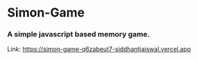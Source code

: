 # Simon-Game
### A simple javascript based memory game.
Link: https://simon-game-q6zabeut7-siddhantjaiswal.vercel.app
